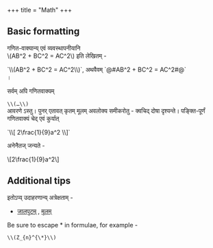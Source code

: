 +++
title = "Math"
+++
## Basic formatting
गणित-वाक्यान्य् एवं व्यवस्थापनीयानि  
\\(AB^2 + BC^2 = AC^2\\) इति लेखितम् -  
<div class="tex2jax_ignore"> 
`\\(AB^2 + BC^2 = AC^2\\)`,  
अथवैवम् `@#AB^2 + BC^2 = AC^2#@` </div>।

सर्वम् अपि गणितवाक्यम् <div class="tex2jax_ignore">`\\(…\\)`</div> आवरणे ऽस्तु।
पुनर् एतावत् कृतम् मूलम् अवलोक्य समीकरोतु - क्वचिद् दोषा दृश्यन्ते। पङ्क्ति-पूर्णं गणितवाक्यं चेद् एवं कुर्यात्  

<div class="tex2jax_ignore">
`\\[ 2\frac{1}{9}a^2 \\]`
</div>

अनेनैतज् जन्यते - 

\\[2\frac{1}{9}a^2\\]

## Additional tips
इतोऽप्य् उदाहरणान्य् अत्रेक्षताम् -

- [जालपुटम्](https://vishvasa.github.io/notes/math/probability/inference/03_Bounds_on_deviation_probability/) , [मूलम्](https://raw.githubusercontent.com/vishvAsa/notes/content/math/probability/inference/03_Bounds_on_deviation_probability.md)

Be sure to escape \* in formulae, for example - <div class="tex2jax_ignore">`\\(Z_{n}^{\*}\\)`</div>